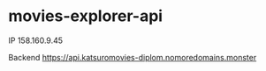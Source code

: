 # movies-explorer-api

IP 158.160.9.45

Backend <https://api.katsuromovies-diplom.nomoredomains.monster>
